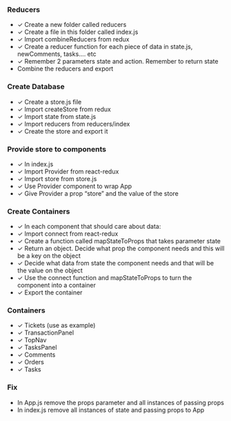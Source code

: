 ### Reducers
* ✓ Create a new folder called reducers
* ✓ Create a file in this folder called index.js
* ✓ Import combineReducers from redux
* ✓ Create a reducer function for each piece of data in state.js, newComments, tasks…. etc
* ✓ Remember 2 parameters state and action. Remember to return state
* Combine the reducers and export

### Create Database
* ✓ Create a store.js file
* ✓ Import createStore from redux
* ✓ Import state from state.js
* ✓ Import reducers from reducers/index
* ✓ Create the store and export it

### Provide store to components
* ✓ In index.js
* ✓ Import Provider from react-redux
* ✓ Import store from store.js
* ✓ Use Provider component to wrap App
* ✓ Give Provider a prop “store” and the value of    the store

### Create Containers
* ✓ In each component that should care about data:
* ✓ Import connect from react-redux
* ✓ Create a function called mapStateToProps that takes parameter state
* ✓ Return an object. Decide what prop the component needs and this will be a key on the object
* ✓ Decide what data from state the component needs and that will be the value on the object
* ✓ Use the connect function and mapStateToProps to turn the component into a container
* ✓ Export the container

### Containers
* ✓ Tickets (use as example)
* ✓ TransactionPanel
* ✓ TopNav
* ✓ TasksPanel
* ✓ Comments
* ✓ Orders
* ✓ Tasks


### Fix
* In App.js remove the props parameter and all instances of passing props
* In index.js remove all instances of state and passing props to App
